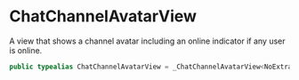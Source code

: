 # ChatChannelAvatarView

A view that shows a channel avatar including an online indicator if any user is online.

``` swift
public typealias ChatChannelAvatarView = _ChatChannelAvatarView<NoExtraData>
```
